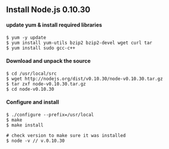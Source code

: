 Install Node.js 0.10.30
----

#### update yum & install required libraries
```
$ yum -y update
$ yum install yum-utils bzip2 bzip2-devel wget curl tar
$ yum install sudo gcc-c++
```
#### Download and unpack the source
```
$ cd /usr/local/src
$ wget http://nodejs.org/dist/v0.10.30/node-v0.10.30.tar.gz
$ tar zxf node-v0.10.30.tar.gz
$ cd node-v0.10.30
```

#### Configure and install
```
$ ./configure --prefix=/usr/local
$ make 
$ make install 

# check version to make sure it was installed
$ node -v // v.0.10.30
```
